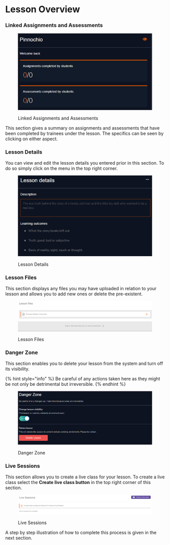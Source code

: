 # Lesson Overview

### Linked Assignments and Assessments

<figure><img src="../../../../../.gitbook/assets/p.PNG" alt=""><figcaption><p>Linked Assignments and Assessments</p></figcaption></figure>

This section gives a summary on assignments and assessments that have been completed by trainees under the lesson. The specifics can be seen by clicking on either aspect.

### Lesson Details

You can view and edit the lesson details you entered prior in this section. To do so simply click on the menu in the top right corner.

<figure><img src="../../../../../.gitbook/assets/ld.PNG" alt=""><figcaption><p>Lesson Details</p></figcaption></figure>

### Lesson Files

This section displays any files you may have uploaded in relation to your lesson and allows you to add new ones or delete the pre-existent.

<figure><img src="../../../../../.gitbook/assets/lf.PNG" alt=""><figcaption><p>Lesson Files</p></figcaption></figure>

### Danger Zone

This section enables you to delete your lesson from the system and turn off its visibility.

{% hint style="info" %}
Be careful of any actions taken here as they might be not only be detrimental but irreversible.
{% endhint %}

<figure><img src="../../../../../.gitbook/assets/dz.PNG" alt=""><figcaption><p>Danger Zone</p></figcaption></figure>

### Live Sessions

This section allows you to create a live class for your lesson. To create a live class select the **Create live class button** in the top right corner of this section.

<figure><img src="../../../../../.gitbook/assets/ls.PNG" alt=""><figcaption><p>Live Sessions</p></figcaption></figure>

A step by step illustration of how to complete this process is given in the next section.
